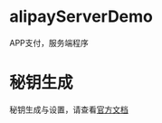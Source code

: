 # alipayServerDemo
APP支付，服务端程序


# 秘钥生成

秘钥生成与设置，请查看[官方文档](https://doc.open.alipay.com/docs/doc.htm?spm=a219a.7629140.0.0.Kfqj5c&treeId=291&articleId=105971&docType=1)
